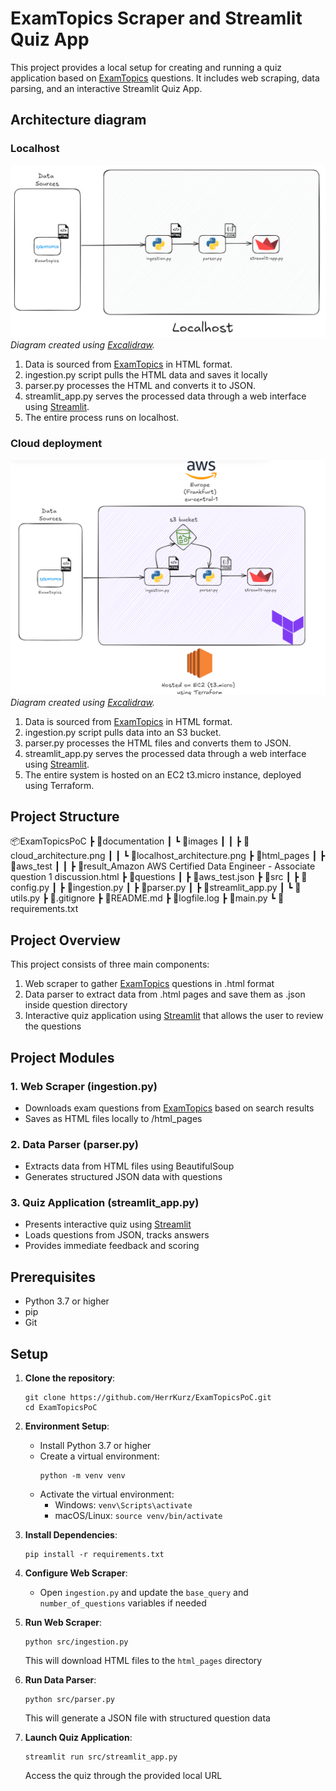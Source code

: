 # ExamTopics Scraper and Streamlit Quiz App

This project provides a local setup for creating and running a quiz application based on [ExamTopics](https://www.examtopics.com/) questions. It includes web scraping, data parsing, and an interactive Streamlit Quiz App.


## Architecture diagram

### Localhost

![Localhost Architecture](documentation/images/localhost_architecture.png)
_Diagram created using [Excalidraw](https://excalidraw.com/)._

1. Data is sourced from [ExamTopics](https://www.examtopics.com/) in HTML format.
2. ingestion.py script pulls the HTML data and saves it locally
3. parser.py processes the HTML and converts it to JSON.
4. streamlit_app.py serves the processed data through a web interface using [Streamlit](https://streamlit.io/).
5. The entire process runs on localhost.

### Cloud deployment
![Cloud Architecture](documentation/images/cloud_architecture.png)
_Diagram created using [Excalidraw](https://excalidraw.com/)._

1. Data is sourced from [ExamTopics](https://www.examtopics.com/) in HTML format.
2. ingestion.py script pulls data into an S3 bucket.
3. parser.py processes the HTML files and converts them to JSON.
4. streamlit_app.py serves the processed data through a web interface using [Streamlit](https://streamlit.io/).
5. The entire system is hosted on an EC2 t3.micro instance, deployed using Terraform.

## Project Structure
📦ExamTopicsPoC
 ┣ 📂documentation
 ┃ ┗ 📂images
 ┃ ┃ ┣ 📜cloud_architecture.png
 ┃ ┃ ┗ 📜localhost_architecture.png
 ┣ 📂html_pages
 ┃ ┣ 📂aws_test
 ┃ ┃ ┣ 📜result_Amazon AWS Certified Data Engineer - Associate question 1 discussion.html
 ┣ 📂questions
 ┃ ┣ 📜aws_test.json
 ┣ 📂src
 ┃ ┣ 📜config.py
 ┃ ┣ 📜ingestion.py
 ┃ ┣ 📜parser.py
 ┃ ┣ 📜streamlit_app.py
 ┃ ┗ 📜utils.py
 ┣ 📜.gitignore
 ┣ 📜README.md
 ┣ 📜logfile.log
 ┣ 📜main.py
 ┗ 📜requirements.txt

## Project Overview

This project consists of three main components:

1. Web scraper to gather [ExamTopics](https://www.examtopics.com/) questions in .html format
2. Data parser to extract data from .html pages and save them as .json inside question directory
3. Interactive quiz application using [Streamlit](https://streamlit.io/) that allows the user to review the questions

## Project Modules

### 1. Web Scraper (ingestion.py)
- Downloads exam questions from [ExamTopics](https://www.examtopics.com/) based on search results
- Saves as HTML files locally to /html_pages

### 2. Data Parser (parser.py)
- Extracts data from HTML files using BeautifulSoup
- Generates structured JSON data with questions

### 3. Quiz Application (streamlit_app.py)
- Presents interactive quiz using [Streamlit](https://streamlit.io/)
- Loads questions from JSON, tracks answers
- Provides immediate feedback and scoring

## Prerequisites
- Python 3.7 or higher
- pip
- Git

## Setup

1. **Clone the repository**:
   ```
   git clone https://github.com/HerrKurz/ExamTopicsPoC.git
   cd ExamTopicsPoC
   ```

2. **Environment Setup**:
   - Install Python 3.7 or higher
   - Create a virtual environment:
     ```
     python -m venv venv
     ```
   - Activate the virtual environment:
     - Windows: `venv\Scripts\activate`
     - macOS/Linux: `source venv/bin/activate`

3. **Install Dependencies**:
   ```
   pip install -r requirements.txt
   ```

4. **Configure Web Scraper**:
   - Open `ingestion.py` and update the `base_query` and `number_of_questions` variables if needed

5. **Run Web Scraper**:
   ```
   python src/ingestion.py
   ```
   This will download HTML files to the `html_pages` directory

6. **Run Data Parser**:
   ```
   python src/parser.py
   ```
   This will generate a JSON file with structured question data

7. **Launch Quiz Application**:
   ```
   streamlit run src/streamlit_app.py
   ```
   Access the quiz through the provided local URL